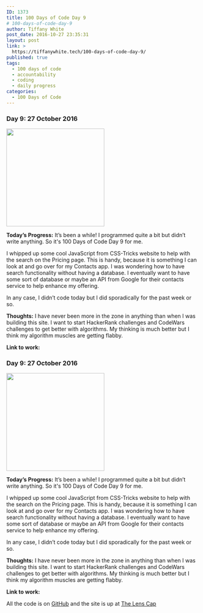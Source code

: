 ```yaml
---
ID: 1373
title: 100 Days of Code Day 9
# 100-days-of-code-day-9
author: Tiffany White
post_date: 2016-10-27 23:35:31
layout: post
link: >
  https://tiffanywhite.tech/100-days-of-code-day-9/
published: true
tags:
  - 100 days of code
  - accountability
  - coding
  - daily progress
categories:
  - 100 Days of Code
---
```



### Day 9: 27 October 2016

<img class="size-full wp-image-1372 aligncenter" src="https://helloburgh.me/wp-content/uploads/2016/10/code-optimization-xxl-3.png" width="256" height="256" />

**Today’s Progress:**
It’s been a while! I programmed quite a bit but didn’t write anything. So it's 100 Days of Code Day 9 for me.

I whipped up some cool JavaScript from CSS-Tricks website to help with the search on the Pricing page. This is handy, because it is something I can look at and go over for my Contacts app. I was wondering how to have search functionality without having a database. I eventually want to have some sort of database or maybe an API from Google for their contacts service to help enhance my offering.

In any case, I didn’t code today but I did sporadically for the past week or so.

**Thoughts:**
I have never been more in the zone in anything than when I was building this site. I want to start HackerRank challenges and CodeWars challenges to get better with algorithms. My thinking is much better but I think my algorithm muscles are getting flabby.

**Link to work:**



### Day 9: 27 October 2016

<img class="size-full wp-image-1372 aligncenter" src="https://helloburgh.me/wp-content/uploads/2016/10/code-optimization-xxl-3.png" width="256" height="256" />

**Today’s Progress:**
It’s been a while! I programmed quite a bit but didn’t write anything. So it's 100 Days of Code Day 9 for me.

I whipped up some cool JavaScript from CSS-Tricks website to help with the search on the Pricing page. This is handy, because it is something I can look at and go over for my Contacts app. I was wondering how to have search functionality without having a database. I eventually want to have some sort of database or maybe an API from Google for their contacts service to help enhance my offering.

In any case, I didn’t code today but I did sporadically for the past week or so.

**Thoughts:**
I have never been more in the zone in anything than when I was building this site. I want to start HackerRank challenges and CodeWars challenges to get better with algorithms. My thinking is much better but I think my algorithm muscles are getting flabby.

**Link to work:**




All the code is on [GitHub](https://github.com/twhite96/The-Lens-Cap) and the site is up at [The Lens Cap](https://twhite96.github.io/The-Lens-Cap/)